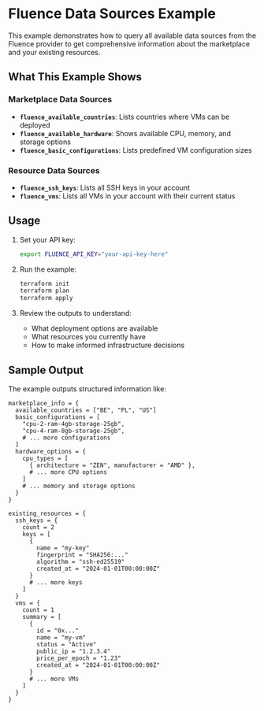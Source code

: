 # Fluence Data Sources Example

This example demonstrates how to query all available data sources from the Fluence provider to get comprehensive information about the marketplace and your existing resources.

## What This Example Shows

### Marketplace Data Sources
- **`fluence_available_countries`**: Lists countries where VMs can be deployed
- **`fluence_available_hardware`**: Shows available CPU, memory, and storage options
- **`fluence_basic_configurations`**: Lists predefined VM configuration sizes

### Resource Data Sources
- **`fluence_ssh_keys`**: Lists all SSH keys in your account
- **`fluence_vms`**: Lists all VMs in your account with their current status

## Usage

1. Set your API key:
   ```bash
   export FLUENCE_API_KEY="your-api-key-here"
   ```

2. Run the example:
   ```bash
   terraform init
   terraform plan
   terraform apply
   ```

3. Review the outputs to understand:
   - What deployment options are available
   - What resources you currently have
   - How to make informed infrastructure decisions

## Sample Output

The example outputs structured information like:

```
marketplace_info = {
  available_countries = ["BE", "PL", "US"]
  basic_configurations = [
    "cpu-2-ram-4gb-storage-25gb",
    "cpu-4-ram-8gb-storage-25gb",
    # ... more configurations
  ]
  hardware_options = {
    cpu_types = [
      { architecture = "ZEN", manufacturer = "AMD" },
      # ... more CPU options
    ]
    # ... memory and storage options
  }
}

existing_resources = {
  ssh_keys = {
    count = 2
    keys = [
      {
        name = "my-key"
        fingerprint = "SHA256:..."
        algorithm = "ssh-ed25519"
        created_at = "2024-01-01T00:00:00Z"
      }
      # ... more keys
    ]
  }
  vms = {
    count = 1
    summary = [
      {
        id = "0x..."
        name = "my-vm"
        status = "Active"
        public_ip = "1.2.3.4"
        price_per_epoch = "1.23"
        created_at = "2024-01-01T00:00:00Z"
      }
      # ... more VMs
    ]
  }
}
```
